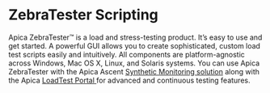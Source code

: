 # ZebraTester Scripting

Apica ZebraTester™ is a load and stress-testing product. It’s easy to use and get started. A powerful GUI allows you to create sophisticated, custom load test scripts easily and intuitively. All components are platform-agnostic across Windows, Mac OS X, Linux, and Solaris systems. You can use Apica ZebraTester with the Apica Ascent [Synthetic Monitoring solution](../../observe/check-management/) along with the Apica [LoadTest Portal ](../load-testing-alt/)for advanced and continuous testing features.
